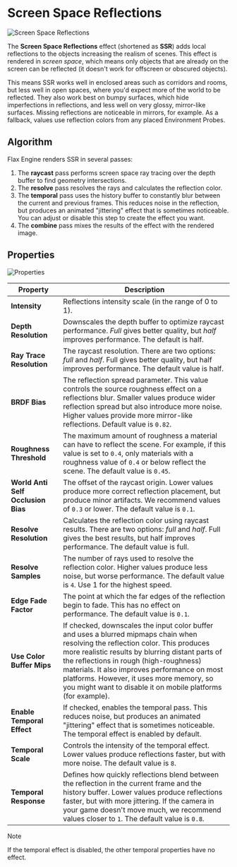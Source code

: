 # Screen Space Reflections

![Screen Space Reflections](media/screen-space-reflections.png)

The **Screen Space Reflections** effect (shortened as **SSR**) adds local reflections to the objects increasing the realism of scenes. This effect is rendered in *screen space*, which means only objects that are already on the screen can be reflected (it doesn't work for offscreen or obscured objects).

This means SSR works well in enclosed areas such as corridors and rooms, but less well in open spaces, where you'd expect more of the world to be reflected. They also work best on bumpy surfaces, which hide imperfections in reflections, and less well on very glossy, mirror-like surfaces. Missing reflections are noticeable in mirrors, for example.
As a fallback, values use reflection colors from any placed Environment Probes.

## Algorithm

Flax Engine renders SSR in several passes:

1. The **raycast** pass performs screen space ray tracing over the depth buffer to find geometry intersections.
2. The **resolve** pass resolves the rays and calculates the reflection color.
3. The **temporal** pass uses the history buffer to constantly blur between the current and previous frames. This reduces noise in the reflection, but produces an animated "jittering" effect that is sometimes noticeable. You can adjust or disable this step to create the effect you want.
4. The **combine** pass mixes the results of the effect with the rendered image.

## Properties

![Properties](media/screen-space-reflections-properties.jpg)

| Property | Description |
|--------|--------|
| **Intensity** | Reflections intensity scale (in the range of 0 to 1). |
| **Depth Resolution** | Downscales the depth buffer to optimize raycast performance. *Full* gives better quality, but *half* improves performance. The default is half. |
| **Ray Trace Resolution** | The raycast resolution. There are two options: *full* and *half*. Full gives better quality, but half improves performance. The default value is half. |
| **BRDF Bias** | The reflection spread parameter. This value controls the source roughness effect on a reflections blur. Smaller values produce wider reflection spread but also introduce more noise. Higher values provide more mirror-like reflections. Default value is `0.82`. |
| **Roughness Threshold** | The maximum amount of roughness a material can have to reflect the scene. For example, if this value is set to `0.4`, only materials with a roughness value of `0.4` or below reflect the scene. The default value is `0.45`. |
| **World Anti Self Occlusion Bias** | The offset of the raycast origin. Lower values produce more correct reflection placement, but produce minor artifacts. We recommend values of `0.3` or lower. The default value is `0.1`. |
| **Resolve Resolution** | Calculates the reflection color using raycast results. There are two options: *full* and *half*. Full gives the best results, but half improves performance. The default value is full. |
| **Resolve Samples** | The number of rays used to resolve the reflection color. Higher values produce less noise, but worse performance. The default value is `4`. Use 1 for the highest speed. |
| **Edge Fade Factor** | The point at which the far edges of the reflection begin to fade. This has no effect on performance. The default value is `0.1`. |
| **Use Color Buffer Mips** | If checked, downscales the input color buffer and uses a blurred mipmaps chain when resolving the reflection color. This produces more realistic results by blurring distant parts of the reflections in rough (high-roughness) materials. It also improves performance on most platforms. However, it uses more memory, so you might want to disable it on mobile platforms (for example). |
| **Enable Temporal Effect** | If checked, enables the temporal pass. This reduces noise, but produces an animated "jittering" effect that is sometimes noticeable. The temporal effect is enabled by default. |
| **Temporal Scale** | Controls the intensity of the temporal effect. Lower values produce reflections faster, but with more noise. The default value is `8`. |
| **Temporal Response** | Defines how quickly reflections blend between the reflection in the current frame and the history buffer. Lower values produce reflections faster, but with more jittering. If the camera in your game doesn't move much, we recommend values closer to `1`. The default value is `0.8`. |

>[!Note]
>If the temporal effect is disabled, the other temporal properties have no effect.
